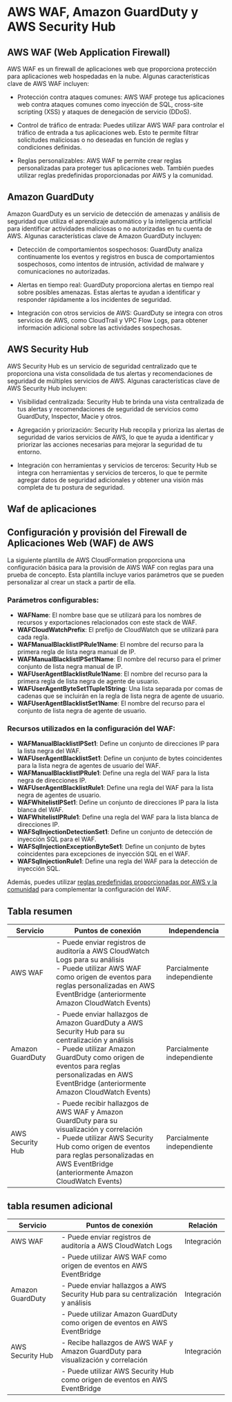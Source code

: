 # AWS WAF, Amazon GuardDuty y AWS Security Hub

## AWS WAF (Web Application Firewall)

AWS WAF es un firewall de aplicaciones web que proporciona protección para aplicaciones web hospedadas en la nube. Algunas características clave de AWS WAF incluyen:

- Protección contra ataques comunes: AWS WAF protege tus aplicaciones web contra ataques comunes como inyección de SQL, cross-site scripting (XSS) y ataques de denegación de servicio (DDoS).

- Control de tráfico de entrada: Puedes utilizar AWS WAF para controlar el tráfico de entrada a tus aplicaciones web. Esto te permite filtrar solicitudes maliciosas o no deseadas en función de reglas y condiciones definidas.

- Reglas personalizables: AWS WAF te permite crear reglas personalizadas para proteger tus aplicaciones web. También puedes utilizar reglas predefinidas proporcionadas por AWS y la comunidad.

## Amazon GuardDuty

Amazon GuardDuty es un servicio de detección de amenazas y análisis de seguridad que utiliza el aprendizaje automático y la inteligencia artificial para identificar actividades maliciosas o no autorizadas en tu cuenta de AWS. Algunas características clave de Amazon GuardDuty incluyen:

- Detección de comportamientos sospechosos: GuardDuty analiza continuamente los eventos y registros en busca de comportamientos sospechosos, como intentos de intrusión, actividad de malware y comunicaciones no autorizadas.

- Alertas en tiempo real: GuardDuty proporciona alertas en tiempo real sobre posibles amenazas. Estas alertas te ayudan a identificar y responder rápidamente a los incidentes de seguridad.

- Integración con otros servicios de AWS: GuardDuty se integra con otros servicios de AWS, como CloudTrail y VPC Flow Logs, para obtener información adicional sobre las actividades sospechosas.

## AWS Security Hub

AWS Security Hub es un servicio de seguridad centralizado que te proporciona una vista consolidada de tus alertas y recomendaciones de seguridad de múltiples servicios de AWS. Algunas características clave de AWS Security Hub incluyen:

- Visibilidad centralizada: Security Hub te brinda una vista centralizada de tus alertas y recomendaciones de seguridad de servicios como GuardDuty, Inspector, Macie y otros.

- Agregación y priorización: Security Hub recopila y prioriza las alertas de seguridad de varios servicios de AWS, lo que te ayuda a identificar y priorizar las acciones necesarias para mejorar la seguridad de tu entorno.

- Integración con herramientas y servicios de terceros: Security Hub se integra con herramientas y servicios de terceros, lo que te permite agregar datos de seguridad adicionales y obtener una visión más completa de tu postura de seguridad.

## Waf de aplicaciones
## Configuración y provisión del Firewall de Aplicaciones Web (WAF) de AWS

La siguiente plantilla de AWS CloudFormation proporciona una configuración básica para la provisión de AWS WAF con reglas para una prueba de concepto. Esta plantilla incluye varios parámetros que se pueden personalizar al crear un stack a partir de ella.

### Parámetros configurables:

- **WAFName**: El nombre base que se utilizará para los nombres de recursos y exportaciones relacionados con este stack de WAF.
- **WAFCloudWatchPrefix**: El prefijo de CloudWatch que se utilizará para cada regla.
- **WAFManualBlacklistIPRule1Name**: El nombre del recurso para la primera regla de lista negra manual de IP.
- **WAFManualBlacklistIPSet1Name**: El nombre del recurso para el primer conjunto de lista negra manual de IP.
- **WAFUserAgentBlacklistRule1Name**: El nombre del recurso para la primera regla de lista negra de agente de usuario.
- **WAFUserAgentByteSet1Tuple1String**: Una lista separada por comas de cadenas que se incluirán en la regla de lista negra de agente de usuario.
- **WAFUserAgentBlacklistSet1Name**: El nombre del recurso para el conjunto de lista negra de agente de usuario.

### Recursos utilizados en la configuración del WAF:

- **WAFManualBlacklistIPSet1**: Define un conjunto de direcciones IP para la lista negra del WAF.
- **WAFUserAgentBlacklistSet1**: Define un conjunto de bytes coincidentes para la lista negra de agentes de usuario del WAF.
- **WAFManualBlacklistIPRule1**: Define una regla del WAF para la lista negra de direcciones IP.
- **WAFUserAgentBlacklistRule1**: Define una regla del WAF para la lista negra de agentes de usuario.
- **WAFWhitelistIPSet1**: Define un conjunto de direcciones IP para la lista blanca del WAF.
- **WAFWhitelistIPRule1**: Define una regla del WAF para la lista blanca de direcciones IP.
- **WAFSqlInjectionDetectionSet1**: Define un conjunto de detección de inyección SQL para el WAF.
- **WAFSqlInjectionExceptionByteSet1**: Define un conjunto de bytes coincidentes para excepciones de inyección SQL en el WAF.
- **WAFSqlInjectionRule1**: Define una regla del WAF para la detección de inyección SQL.


Además, puedes utilizar [reglas predefinidas proporcionadas por AWS y la comunidad](https://docs.aws.amazon.com/waf/latest/developerguide/waf-rule-statement-type.html) para complementar la configuración del WAF.

## Tabla resumen

| Servicio         | Puntos de conexión                                                                                                                   | Independencia           |
|------------------|-------------------------------------------------------------------------------------------------------------------------------------|-------------------------|
| AWS WAF          | - Puede enviar registros de auditoría a AWS CloudWatch Logs para su análisis<br>- Puede utilizar AWS WAF como origen de eventos para reglas personalizadas en AWS EventBridge (anteriormente Amazon CloudWatch Events) | Parcialmente independiente |
| Amazon GuardDuty | - Puede enviar hallazgos de Amazon GuardDuty a AWS Security Hub para su centralización y análisis<br>- Puede utilizar Amazon GuardDuty como origen de eventos para reglas personalizadas en AWS EventBridge (anteriormente Amazon CloudWatch Events) | Parcialmente independiente |
| AWS Security Hub | - Puede recibir hallazgos de AWS WAF y Amazon GuardDuty para su visualización y correlación<br>- Puede utilizar AWS Security Hub como origen de eventos para reglas personalizadas en AWS EventBridge (anteriormente Amazon CloudWatch Events) | Parcialmente independiente |


## tabla resumen adicional

| Servicio         | Puntos de conexión                                                                   | Relación    |
|------------------|-------------------------------------------------------------------------------------|-------------|
| AWS WAF          | - Puede enviar registros de auditoría a AWS CloudWatch Logs                         | Integración |
|                  | - Puede utilizar AWS WAF como origen de eventos en AWS EventBridge                   |             |
| Amazon GuardDuty | - Puede enviar hallazgos a AWS Security Hub para su centralización y análisis       | Integración |
|                  | - Puede utilizar Amazon GuardDuty como origen de eventos en AWS EventBridge         |             |
| AWS Security Hub | - Recibe hallazgos de AWS WAF y Amazon GuardDuty para visualización y correlación    | Integración |
|                  | - Puede utilizar AWS Security Hub como origen de eventos en AWS EventBridge         |             |
